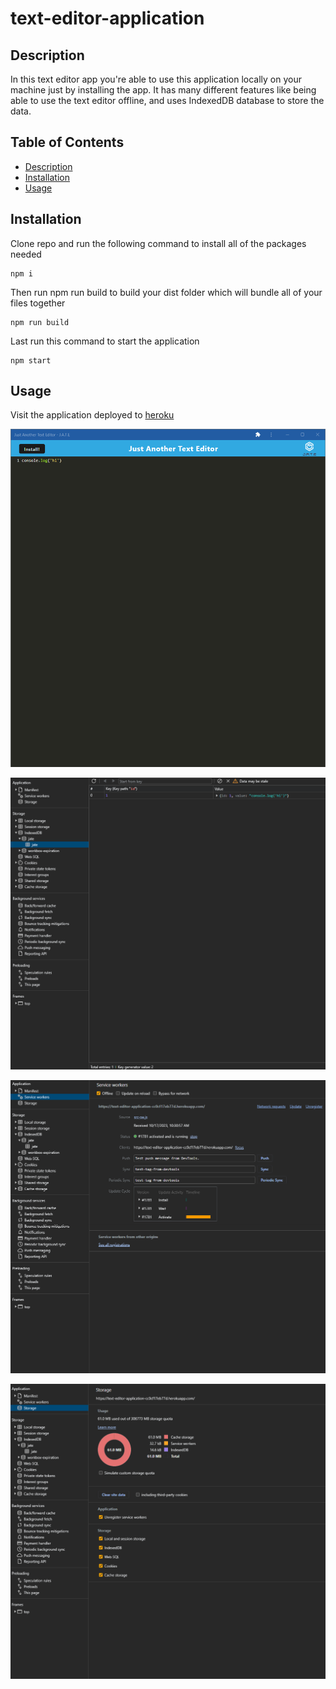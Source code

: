 # text-editor-application

## Description

In this text editor app you're able to use this application locally on your machine just by installing the app. It has many different features like being able to use the text editor offline, and uses IndexedDB database to store the data.

## Table of Contents

* [Description](#description)
* [Installation](#installation)
* [Usage](#usage)

## Installation

Clone repo and run the following command to install all of the packages needed
```
npm i
```

Then run npm run build to build your dist folder which will bundle all of your files together
```
npm run build
```

Last run this command to start the application
```
npm start
```

## Usage

Visit the application deployed to [heroku](https://text-editor-application-cc0cf17eb77d.herokuapp.com/)

![](./assets/text-editor-app.png)

![](./assets/IndexedDB.png)

![](./assets/service-workers.png)

![](./assets/Storage.png)